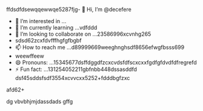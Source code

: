 ffdsdfdsewqqewwqe5287fjg- 👋 Hi, I’m @decefere
- 👀 I’m interested in ...
- 🌱 I’m currently learning ...vdfddd
- 💞️ I’m looking to collaborate on ...23586996xcvnhg265
- sdsd62zcxfdvfffhgfgfbgbf
- 📫 How to reach me ...d89999669weeghnghsdf8656efwgfbsss699
- weewffeew
- 😄 Pronouns: ...15345677dsffdggdfzcxcvdsfdfscxcxxfgdfgfdvdfdfregrefd
- ⚡ Fun fact: ...131254052211gbfnbb448dssasddfd
dsf45sddsfsdf3554xcvvcxx5252+fdddbgfzxc
<!---455sdffregfb96+996+v
decefere/decefere is a ✨ special ✨ repository becausfdse its `RE45ADME.md` (this filekjk,j) appears sefdon your GitHub prvdfsofile.
You can click the Preview link to take a look at your changes.dsrte
--->afd62+
dg
vbvbhjmjdassdads
gffg
